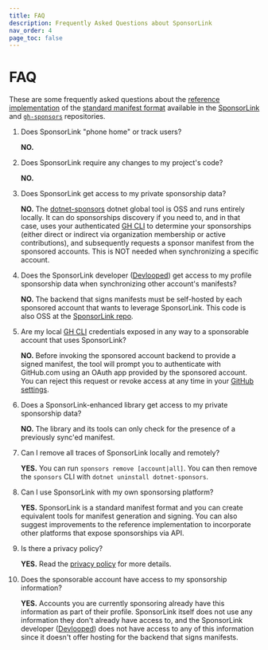 ```yaml
---
title: FAQ
description: Frequently Asked Questions about SponsorLink
nav_order: 4
page_toc: false
---
```

# FAQ
<!-- #content -->
These are some frequently asked questions about the [reference implementation](github/index.md) 
of the [standard manifest format](spec.md) available in the 
[SponsorLink](https://github.com/devlooped/SponsorLink/) and 
[`gh-sponsors`](https://github.com/devlooped/gh-sponsors/) repositories.

1. Does SponsorLink "phone home" or track users?
   
   **NO.** 

2. Does SponsorLink require any changes to my project's code?

   **NO.**

3. Does SponsorLink get access to my private sponsorship data?

   **NO.** The [dotnet-sponsors](https://nuget.org/packages/dotnet-sponsors) 
   dotnet global tool is OSS and runs entirely locally. It can do sponsorships 
   discovery if you need to, and in that case, uses your authenticated 
   [GH CLI](https://cli.github.com/) to determine your sponsorships (either 
   direct or indirect via organization membership or active contributions), 
   and subsequently requests a sponsor manifest from the sponsored accounts.
   This is NOT needed when synchronizing a specific account.

4. Does the SponsorLink developer ([Devlooped](https://github.com/devlooped)) get access to 
   my profile sponsorship data when synchronizing other account's manifests?

   **NO.** The backend that signs manifests must be self-hosted by each sponsored 
   account that wants to leverage SponsorLink. This code is also OSS at the 
   [SponsorLink repo](https://github.com/devlooped/SponsorLink/). 
   
5. Are my local [GH CLI](https://cli.github.com/) credentials exposed in any 
   way to a sponsorable account that uses SponsorLink?

   **NO.** Before invoking the sponsored account backend to provide a signed manifest, 
   the tool will prompt you to authenticate with GitHub.com using an OAuth app 
   provided by the sponsored account. You can reject this request or revoke access 
   at any time in your [GitHub settings](https://github.com/settings/applications).

6. Does a SponsorLink-enhanced library get access to my private sponsorship data?
   
   **NO.** The library and its tools can only check for the presence of a previously
   sync'ed manifest.

7. Can I remove all traces of SponsorLink locally and remotely?
   
   **YES.** You can run `sponsors remove [account|all]`. You can 
   then remove the `sponsors` CLI with `dotnet uninstall dotnet-sponsors`.

8. Can I use SponsorLink with my own sponsorsing platform?
   
   **YES.** SponsorLink is a standard manifest format and you can create equivalent 
   tools for manifest generation and signing. You can also suggest improvements 
   to the reference implementation to incorporate other platforms that expose 
   sponsorships via API.

9. Is there a privacy policy?
   
   **YES.** Read the [privacy policy](privacy.md) for more details.

10. Does the sponsorable account have access to my sponsorship information?
    
    **YES.** Accounts you are currently sponsoring already have this information as 
    part of their profile. SponsorLink itself does not use any information they 
    don't already have access to, and the SponsorLink developer 
    ([Devlooped](https://github.com/devlooped)) does not have access to any of 
    this information since it doesn't offer hosting for the backend that signs manifests.

